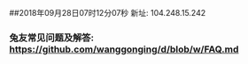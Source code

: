 ##2018年09月28日07时12分07秒 新址: 104.248.15.242
### 兔友常见问题及解答: https://github.com/wanggonging/d/blob/w/FAQ.md
